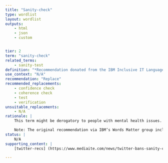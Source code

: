```yaml
---
title: "Sanity-check"
type: wordlist
layout: wordlist
outputs:
    - html
    - json
    - custom


tier: 2
term: "sanity-check"
related_terms:
    - sanity-test
definition: "*Recommendation donated from the IBM Inclusive IT Language Initiative Words Matter working group*"
use_context: "N/A"
recommendation: "Replace"
recommended_replacements:
    - confidence check 
    - coherence check 
    - test
    - verification
unsuitable_replacements:
    - N/A
rationale: |
    This term might be derogatory to people with mental health issues. Jargon, such as "sanity test", is difficult to translate and is difficult to understand by readers whose first language is not English.

    Note: The original recommendation via IBM’s Words Matter group included different recommendations, but INI liked [Twitter’s recommendations][twitter-recs] of "confidence check" and "coherence check" and have opted to use them instead.
status: | 
    N/A
supporting_content: | 
    [twitter-recs] (https://www.mediaite.com/news/twitter-bans-sanity-checks-company-announces-plan-to-make-code-more-politically-correct/)

---
```

